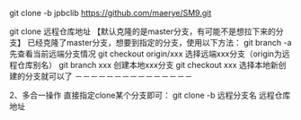 
git clone -b jpbclib https://github.com/maerye/SM9.git



git clone 远程仓库地址 【默认克隆的是master分支，有可能不是想拉下来的分支】
已经克隆了master分支，想要到指定的分支，使用以下方法：
git branch -a                  先查看当前远端分支情况
git checkout origin/xxx   选择远端xxx分支（origin为远程仓库别名）
git branch xxx                 创建本地xxx分支
git checkout xxx              选择本地新创建的分支就可以了
－－－－－－－－－－－－－－－

2、多合一操作
直接指定clone某个分支即可：
git clone -b 远程分支名 远程仓库地址